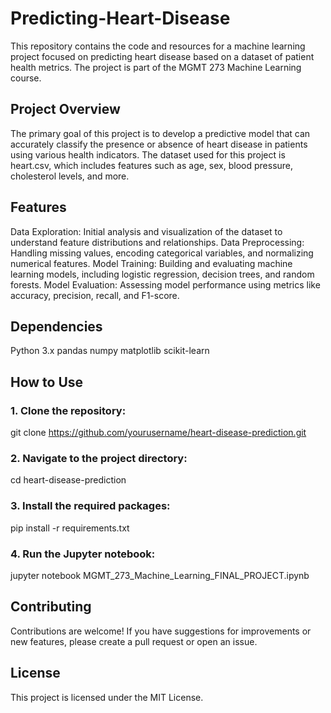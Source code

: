 # Predicting-Heart-Disease

This repository contains the code and resources for a machine learning project focused on predicting heart disease based on a dataset of patient health metrics. The project is part of the MGMT 273 Machine Learning course.

## Project Overview
The primary goal of this project is to develop a predictive model that can accurately classify the presence or absence of heart disease in patients using various health indicators. The dataset used for this project is heart.csv, which includes features such as age, sex, blood pressure, cholesterol levels, and more.

## Features
Data Exploration: Initial analysis and visualization of the dataset to understand feature distributions and relationships.
Data Preprocessing: Handling missing values, encoding categorical variables, and normalizing numerical features.
Model Training: Building and evaluating machine learning models, including logistic regression, decision trees, and random forests.
Model Evaluation: Assessing model performance using metrics like accuracy, precision, recall, and F1-score.

## Dependencies
Python 3.x
pandas
numpy
matplotlib
scikit-learn

## How to Use
### 1. Clone the repository:
git clone https://github.com/yourusername/heart-disease-prediction.git

### 2. Navigate to the project directory:
cd heart-disease-prediction

### 3. Install the required packages:
pip install -r requirements.txt

### 4. Run the Jupyter notebook:
jupyter notebook MGMT_273_Machine_Learning_FINAL_PROJECT.ipynb

## Contributing
Contributions are welcome! If you have suggestions for improvements or new features, please create a pull request or open an issue.

## License
This project is licensed under the MIT License.
